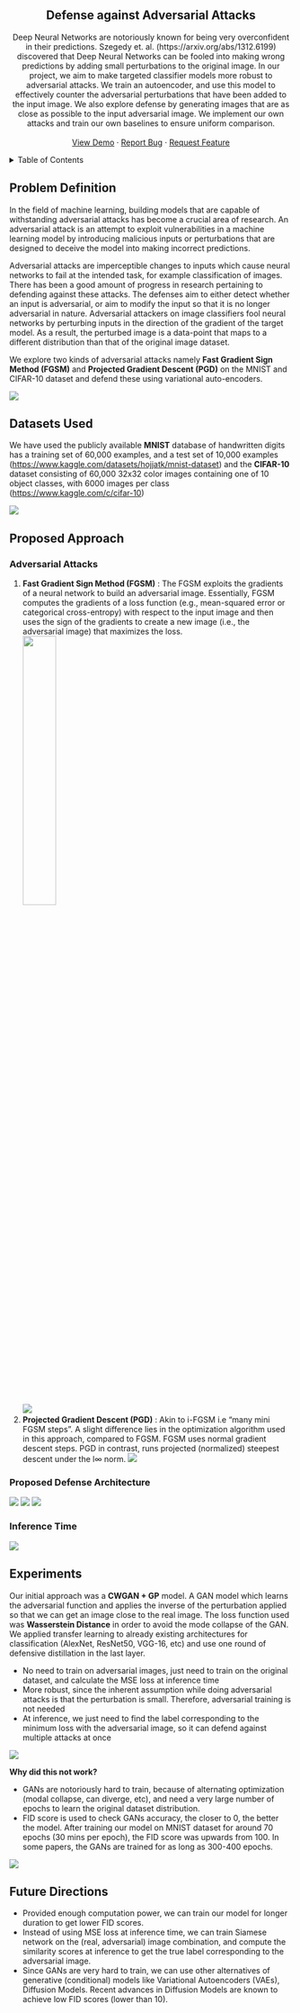 <div id="top"></div>

<br/>
<div align="center">

<h2 align="center">Defense against Adversarial Attacks</h2>

  <p align="center">
    Deep Neural Networks are notoriously known for being very overconfident in their predictions. Szegedy et. al. (https://arxiv.org/abs/1312.6199) discovered that Deep Neural Networks can be fooled into making wrong predictions by adding small perturbations to the original image. In our project, we aim to make targeted classifier models more robust to adversarial attacks. We train an autoencoder, and use this model to effectively counter the adversarial perturbations that have been added to the input image. We also explore defense by generating images that are as close as possible to the input adversarial image. We implement our own attacks and train our own baselines to ensure uniform comparison.
    <br />
    <br />
    <a href="https://github.com/malayp717/dlcv_project">View Demo</a>
    ·
    <a href="https://github.com/malayp717/dlcv_project/issues">Report Bug</a>
    ·
    <a href="https://github.com/malayp717/dlcv_project/issues">Request Feature</a>
  </p>
</div>

<!-- TABLE OF CONTENTS -->
<details>
  <summary>Table of Contents</summary>
  <ol>
    <li>
      <a href="#problem-definition">Problem Definition</a>     </li>
    <li><a href="#datasets-used">Datasets Used</a></li>
    <li>
      <a href="#proposed-approach">Proposed Approach</a> </li>
        <li><a href="#experiments">Experiments</a></li>
        <li><a href="#future-directions">Future Direction</a></li>
      </ol>
</details>

<!-- PROBLEM DEFINITION -->
## Problem Definition
In the field of machine learning, building models that are capable of withstanding adversarial attacks has become a crucial area of research. An adversarial attack is an attempt to exploit vulnerabilities in a machine learning model by introducing malicious inputs or perturbations that are designed to deceive the model into making incorrect predictions.

Adversarial attacks are imperceptible changes to inputs which cause neural networks to fail at the intended task, for example classification of images. There has been a good amount of progress in research pertaining to defending against these attacks. The defenses aim to either detect whether an input is adversarial, or aim to modify the input so that it is no longer adversarial in nature. Adversarial attackers on image classifiers fool neural networks by perturbing inputs in the direction of the gradient of the target model. As a result, the perturbed image is a data-point that maps to a different distribution than that of the original image dataset.

We explore two kinds of adversarial attacks namely **Fast Gradient Sign Method (FGSM)** and **Projected Gradient Descent (PGD)** on the MNIST and CIFAR-10 dataset and defend these using variational auto-encoders.

<img src="https://github.com/malayp717/dlcv_project/blob/master/pictures/example.png" />


<!-- DATASETS USED -->
## Datasets Used
We have used the publicly available **MNIST** database of handwritten digits has a training set of 60,000 examples, and a test set of 10,000 examples (https://www.kaggle.com/datasets/hojjatk/mnist-dataset) and the **CIFAR-10** dataset consisting of 60,000 32x32 color images containing one of 10 object classes, with 6000 images per class (https://www.kaggle.com/c/cifar-10)

<img src="https://github.com/malayp717/dlcv_project/blob/master/pictures/datasets.png" />


<!-- PROPOSED APPROACH -->
## Proposed Approach
### Adversarial Attacks
 1. **Fast Gradient Sign Method (FGSM)** : The FGSM exploits the gradients of a neural network to build an adversarial image. Essentially, FGSM computes the gradients of a loss function (e.g., mean-squared error or categorical cross-entropy) with respect to the input image and then uses the sign of the gradients to create a new image (i.e., the adversarial image) that maximizes the loss. <br/><img src="https://github.com/malayp717/dlcv_project/blob/master/pictures/fgsm_eq.png" width="35%"/> <br/> <img src="https://github.com/malayp717/dlcv_project/blob/master/pictures/fgsm.png" />
 2. **Projected Gradient Descent (PGD)** : Akin to i-FGSM i.e “many mini FGSM steps”. A slight difference lies in the optimization algorithm used in this approach, compared to FGSM. FGSM uses normal gradient descent steps. PGD in contrast, runs projected (normalized) steepest descent under the l∞ norm. <img src="https://github.com/malayp717/dlcv_project/blob/master/pictures/pgd.png"/>

### Proposed Defense Architecture 
<img src="https://github.com/malayp717/dlcv_project/blob/master/pictures/defense_arc.png"/>
<img src="https://github.com/malayp717/dlcv_project/blob/master/pictures/performance.png"/>
<img src="https://github.com/malayp717/dlcv_project/blob/master/pictures/table.png"/>

### Inference Time
<img src="https://github.com/malayp717/dlcv_project/blob/master/pictures/inference_arc.png"/>


<!-- EXPERIMENTS  -->
## Experiments
Our initial approach was a **CWGAN + GP** model. A GAN model which learns the adversarial function and applies the inverse of the perturbation applied so that we can get an image close to the real image. The loss function used was **Wasserstein Distance** in order to avoid the mode collapse of the GAN. We applied transfer learning to already existing architectures for classification (AlexNet, ResNet50, VGG-16, etc) and use one round of defensive distillation in the last layer. 
 - No need to train on adversarial images, just need to train on the original dataset, and calculate the MSE loss at inference time
 - More robust, since the inherent assumption while doing adversarial attacks is that the perturbation is small. Therefore, adversarial training is not needed
 - At inference, we just need to find the label corresponding to the minimum loss with the adversarial image, so it can defend against multiple attacks at once
 <img src="https://github.com/malayp717/dlcv_project/blob/master/pictures/prev_arc.png"/>
 
**Why did this not work?**
- GANs are notoriously hard to train, because of alternating optimization (modal collapse, can diverge, etc), and need a very large number of epochs to learn the original dataset distribution.
 - FID score is used to check GANs accuracy, the closer to 0, the better the model. After training our model on MNIST dataset for around 70 epochs (30 mins per epoch), the FID score was upwards from 100. In some papers, the GANs are trained for as long as 300-400 epochs.
 <img src="https://github.com/malayp717/dlcv_project/blob/master/plots/cwgan_gp_loss_mnist.png"/>


<!-- FUTURE DIRECTIONS  -->
## Future Directions

- Provided enough computation power, we can train our model for longer duration to get lower FID scores.
- Instead of using MSE loss at inference time, we can train Siamese network on the (real, adversarial) image combination, and compute the similarity scores at inference to get the true label corresponding to the adversarial image.
- Since GANs are very hard to train, we can use other alternatives of generative (conditional) models like Variational Autoencoders (VAEs), Diffusion Models. Recent advances in Diffusion Models are known to achieve low FID scores (lower than 10).
